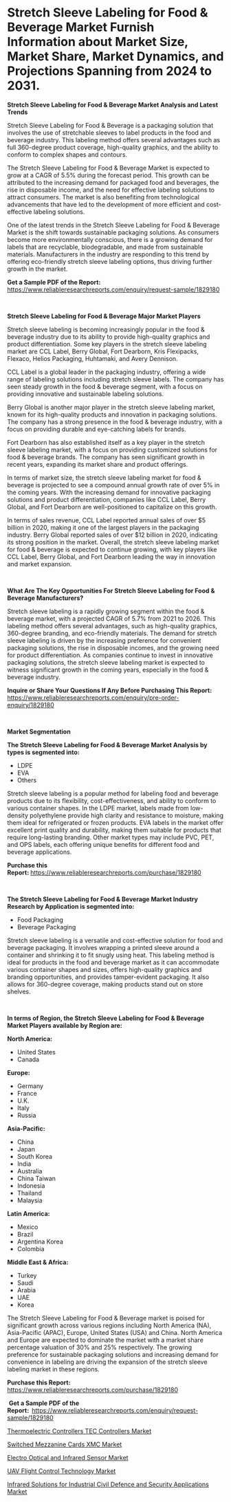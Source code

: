 <p><h1>Stretch Sleeve Labeling for Food & Beverage Market Furnish Information about Market Size, Market Share, Market Dynamics, and Projections Spanning from 2024 to 2031.</h1></p><p><strong>Stretch Sleeve Labeling for Food & Beverage Market Analysis and Latest Trends</strong></p>
<p><p>Stretch Sleeve Labeling for Food & Beverage is a packaging solution that involves the use of stretchable sleeves to label products in the food and beverage industry. This labeling method offers several advantages such as full 360-degree product coverage, high-quality graphics, and the ability to conform to complex shapes and contours.</p><p>The Stretch Sleeve Labeling for Food & Beverage Market is expected to grow at a CAGR of 5.5% during the forecast period. This growth can be attributed to the increasing demand for packaged food and beverages, the rise in disposable income, and the need for effective labeling solutions to attract consumers. The market is also benefiting from technological advancements that have led to the development of more efficient and cost-effective labeling solutions.</p><p>One of the latest trends in the Stretch Sleeve Labeling for Food & Beverage Market is the shift towards sustainable packaging solutions. As consumers become more environmentally conscious, there is a growing demand for labels that are recyclable, biodegradable, and made from sustainable materials. Manufacturers in the industry are responding to this trend by offering eco-friendly stretch sleeve labeling options, thus driving further growth in the market.</p></p>
<p><strong>Get a Sample PDF of the Report:&nbsp;</strong> <a href="https://www.reliableresearchreports.com/enquiry/request-sample/1829180">https://www.reliableresearchreports.com/enquiry/request-sample/1829180</a></p>
<p>&nbsp;</p>
<p><strong>Stretch Sleeve Labeling for Food & Beverage Major Market Players</strong></p>
<p><p>Stretch sleeve labeling is becoming increasingly popular in the food & beverage industry due to its ability to provide high-quality graphics and product differentiation. Some key players in the stretch sleeve labeling market are CCL Label, Berry Global, Fort Dearborn, Kris Flexipacks, Flexaco, Helios Packaging, Huhtamaki, and Avery Dennison.</p><p>CCL Label is a global leader in the packaging industry, offering a wide range of labeling solutions including stretch sleeve labels. The company has seen steady growth in the food & beverage segment, with a focus on providing innovative and sustainable labeling solutions.</p><p>Berry Global is another major player in the stretch sleeve labeling market, known for its high-quality products and innovation in packaging solutions. The company has a strong presence in the food & beverage industry, with a focus on providing durable and eye-catching labels for brands.</p><p>Fort Dearborn has also established itself as a key player in the stretch sleeve labeling market, with a focus on providing customized solutions for food & beverage brands. The company has seen significant growth in recent years, expanding its market share and product offerings.</p><p>In terms of market size, the stretch sleeve labeling market for food & beverage is projected to see a compound annual growth rate of over 5% in the coming years. With the increasing demand for innovative packaging solutions and product differentiation, companies like CCL Label, Berry Global, and Fort Dearborn are well-positioned to capitalize on this growth.</p><p>In terms of sales revenue, CCL Label reported annual sales of over $5 billion in 2020, making it one of the largest players in the packaging industry. Berry Global reported sales of over $12 billion in 2020, indicating its strong position in the market. Overall, the stretch sleeve labeling market for food & beverage is expected to continue growing, with key players like CCL Label, Berry Global, and Fort Dearborn leading the way in innovation and market expansion.</p></p>
<p>&nbsp;</p>
<p><strong>What Are The Key Opportunities For Stretch Sleeve Labeling for Food & Beverage Manufacturers?</strong></p>
<p><p>Stretch sleeve labeling is a rapidly growing segment within the food & beverage market, with a projected CAGR of 5.7% from 2021 to 2026. This labeling method offers several advantages, such as high-quality graphics, 360-degree branding, and eco-friendly materials. The demand for stretch sleeve labeling is driven by the increasing preference for convenient packaging solutions, the rise in disposable incomes, and the growing need for product differentiation. As companies continue to invest in innovative packaging solutions, the stretch sleeve labeling market is expected to witness significant growth in the coming years, especially in the food & beverage industry.</p></p>
<p><strong>Inquire or Share Your Questions If Any Before Purchasing This Report:</strong> <a href="https://www.reliableresearchreports.com/enquiry/pre-order-enquiry/1829180">https://www.reliableresearchreports.com/enquiry/pre-order-enquiry/1829180</a></p>
<p>&nbsp;</p>
<p><strong>Market Segmentation</strong></p>
<p><strong>The Stretch Sleeve Labeling for Food & Beverage Market Analysis by types is segmented into:</strong></p>
<p><ul><li>LDPE</li><li>EVA</li><li>Others</li></ul></p>
<p><p>Stretch sleeve labeling is a popular method for labeling food and beverage products due to its flexibility, cost-effectiveness, and ability to conform to various container shapes. In the LDPE market, labels made from low-density polyethylene provide high clarity and resistance to moisture, making them ideal for refrigerated or frozen products. EVA labels in the market offer excellent print quality and durability, making them suitable for products that require long-lasting branding. Other market types may include PVC, PET, and OPS labels, each offering unique benefits for different food and beverage applications.</p></p>
<p><strong>Purchase this Report:&nbsp;</strong><a href="https://www.reliableresearchreports.com/purchase/1829180">https://www.reliableresearchreports.com/purchase/1829180</a></p>
<p>&nbsp;</p>
<p><strong>The Stretch Sleeve Labeling for Food & Beverage Market Industry Research by Application is segmented into:</strong></p>
<p><ul><li>Food Packaging</li><li>Beverage Packaging</li></ul></p>
<p><p>Stretch sleeve labeling is a versatile and cost-effective solution for food and beverage packaging. It involves wrapping a printed sleeve around a container and shrinking it to fit snugly using heat. This labeling method is ideal for products in the food and beverage market as it can accommodate various container shapes and sizes, offers high-quality graphics and branding opportunities, and provides tamper-evident packaging. It also allows for 360-degree coverage, making products stand out on store shelves.</p></p>
<p>&nbsp;</p>
<p><strong>In terms of Region, the Stretch Sleeve Labeling for Food & Beverage Market Players available by Region are:</strong></p>
<p>
    <p> <strong> North America: </strong>
        <ul>
            <li>United States</li>
            <li>Canada</li>
        </ul>
        </p> 
    <p> <strong> Europe: </strong>
        <ul>
            <li>Germany</li>
            <li>France</li>
            <li>U.K.</li>
            <li>Italy</li>
            <li>Russia</li>
        </ul>
        </p> 
    <p> <strong> Asia-Pacific: </strong>
        <ul>
            <li>China</li>
            <li>Japan</li>
            <li>South Korea</li>
            <li>India</li>
            <li>Australia</li>
            <li>China Taiwan</li>
            <li>Indonesia</li>
            <li>Thailand</li>
            <li>Malaysia</li>
        </ul>
        </p> 
    <p> <strong> Latin America: </strong>
        <ul>
            <li>Mexico</li>
            <li>Brazil</li>
            <li>Argentina Korea</li>
            <li>Colombia</li>
        </ul>
        </p> 
    <p> <strong> Middle East & Africa: </strong>
        <ul>
            <li>Turkey</li>
            <li>Saudi</li>
            <li>Arabia</li>
            <li>UAE</li>
            <li>Korea</li>
        </ul>
    </p>
    </p>
<p><p>The Stretch Sleeve Labeling for Food & Beverage market is poised for significant growth across various regions including North America (NA), Asia-Pacific (APAC), Europe, United States (USA) and China. North America and Europe are expected to dominate the market with a market share percentage valuation of 30% and 25% respectively. The growing preference for sustainable packaging solutions and increasing demand for convenience in labeling are driving the expansion of the stretch sleeve labeling market in these regions.</p></p>
<p><strong>Purchase this Report: </strong><a href="https://www.reliableresearchreports.com/purchase/1829180">https://www.reliableresearchreports.com/purchase/1829180</a></p>
<p>&nbsp;<strong>Get a Sample PDF of the Report:&nbsp;&nbsp;</strong><a href="https://www.reliableresearchreports.com/enquiry/request-sample/1829180">https://www.reliableresearchreports.com/enquiry/request-sample/1829180</a></p>
<p><strong></strong></p>
<p><p><a href="https://medium.com/@piperhickle/analyzing-thermoelectric-controllers-tec-controllers-market-global-industry-perspective-and-ba9ca005dc9f">Thermoelectric Controllers TEC Controllers Market</a></p><p><a href="https://medium.com/@piperhickle/switched-mezzanine-cards-xmc-market-size-market-outlook-and-market-forecast-2024-to-2031-8a7350403fa8">Switched Mezzanine Cards XMC Market</a></p><p><a href="https://medium.com/@benjaminchavez7555/electro-optical-and-infrared-sensor-market-analysis-its-cagr-market-segmentation-and-global-491338e948e7">Electro Optical and Infrared Sensor Market</a></p><p><a href="https://medium.com/@benjaminchavez7555/uav-flight-control-technology-market-analysis-its-cagr-market-segmentation-and-global-industry-8a575ebd59a2">UAV Flight Control Technology Market</a></p><p><a href="https://medium.com/@benjaminchavez7555/infrared-solutions-for-industrial-civil-defence-and-security-applications-market-analysis-and-sze-231145a4e5e4">Infrared Solutions for Industrial Civil Defence and Security Applications Market</a></p></p>